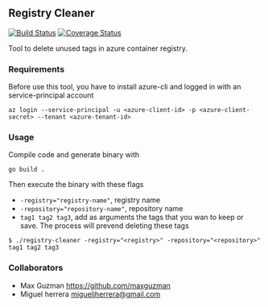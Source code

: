 
## Registry Cleaner
[![Build Status](https://www.travis-ci.org/segurosfalabella/registry-cleaner.svg?branch=master)](https://www.travis-ci.org/segurosfalabella/registry-cleaner) [![Coverage Status](https://coveralls.io/repos/github/segurosfalabella/registry-cleaner/badge.svg?branch=master)](https://coveralls.io/github/segurosfalabella/registry-cleaner?branch=master)

Tool to delete unused tags in azure container registry.

### Requirements

Before use this tool, you have to install azure-cli and logged in with an service-principal account

```
az login --service-principal -u <azure-client-id> -p <azure-client-secret> --tenant <azure-tenant-id>
```

### Usage

Compile code and generate binary with

```
go build .
```

Then execute the binary with these flags
* `-registry="registry-name"`, registry name
* `-repository="repository-name"`, repository name
* `tag1 tag2 tag3`, add as arguments the tags that you wan to keep or save. The process will prevend deleting these tags

```
$ ./registry-cleaner -registry="<registry>" -repository="<repository>" tag1 tag2 tag3
```

### Collaborators

* Max Guzman <https://github.com/maxguzman>
* Miguel herrera <migueljherrera@gmail.com>